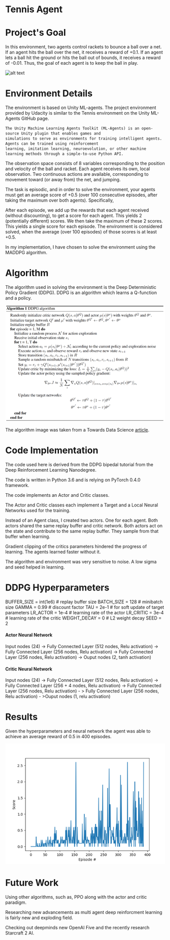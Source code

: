 # Tennis Agent
# Project's Goal

In this environment, two agents control rackets to bounce a ball over a net. If an agent hits the ball over the net, it receives a reward of +0.1. If an agent lets a ball hit the ground or hits the ball out of bounds, it receives a reward of -0.01. Thus, the goal of each agent is to keep the ball in play.

![alt text]()

# Environment Details

The environment is based on Unity ML-agents. The project environment provided by Udacity is similar to the Tennis environment on the Unity ML-Agents GitHub page.

    The Unity Machine Learning Agents Toolkit (ML-Agents) is an open-source Unity plugin that enables games and 
    simulations to serve as environments for training intelligent agents. Agents can be trained using reinforcement 
    learning, imitation learning, neuroevolution, or other machine learning methods through a simple-to-use Python API.

The observation space consists of 8 variables corresponding to the position and velocity of the ball and racket. Each agent receives its own, local observation. Two continuous actions are available, corresponding to movement toward (or away from) the net, and jumping.

The task is episodic, and in order to solve the environment, your agents must get an average score of +0.5 (over 100 consecutive episodes, after taking the maximum over both agents). Specifically,

After each episode, we add up the rewards that each agent received (without discounting), to get a score for each agent. This yields 2 (potentially different) scores. We then take the maximum of these 2 scores.
This yields a single score for each episode.
The environment is considered solved, when the average (over 100 episodes) of those scores is at least +0.5.

In my implementation, I have chosen to solve the environment using the MADDPG algorithm. 

# Algorithm

The algorithm used in solving the environment is the Deep Deterministic Policy Gradient (DDPG). DDPG is an algorithm which learns a Q-function and a policy.

![alt text](https://github.com/saj122/ReacherAgent/blob/master/images/ddpg.png)

The algorithm image was taken from a Towards Data Science [article](https://towardsdatascience.com/introduction-to-various-reinforcement-learning-algorithms-i-q-learning-sarsa-dqn-ddpg-72a5e0cb6287).

# Code Implementation

The code used here is derived from the DDPG bipedal tutorial from the Deep Reinforcement Learning Nanodegree.

The code is written in Python 3.6 and is relying on PyTorch 0.4.0 framework.

The code implements an Actor and Critic classes.

The Actor and Critic classes each implement a Target and a Local Neural Networks used for the training.

Instead of an Agent class, I created two actors. One for each agent. Both actors shared the same replay buffer and critic network. Both actors act on the state and contribute to the same replay buffer. They sample from that buffer when learning.

Gradient clipping of the critics parameters hindered the progress of learning. The agents learned faster without it.

The algorithm and environment was very sensitive to noise. A low sigma and seed helped in learning.
   
# DDPG Hyperparameters

BUFFER_SIZE = int(1e6)  # replay buffer size
BATCH_SIZE = 128        # minibatch size
GAMMA = 0.99            # discount factor
TAU = 2e-1              # for soft update of target parameters
LR_ACTOR = 1e-4         # learning rate of the actor 
LR_CRITIC = 3e-4        # learning rate of the critic
WEIGHT_DECAY = 0        # L2 weight decay
SEED = 2  

#### Actor Neural Network
Input nodes (24) -> Fully Connected Layer (512 nodes, Relu activation) -> Fully Connected Layer (256 nodes, Relu activation) -> Fully Connected Layer (256 nodes, Relu activation) -> Ouput nodes (2, tanh activation)

#### Critic Neural Network
Input nodes (24) -> Fully Connected Layer (512 nodes, Relu activation) -> Fully Connected Layer (256 + 4 nodes, Relu activation) -> Fully Connected Layer (256 nodes, Relu activation) - > Fully Connected Layer (256 nodes, Relu activation) - >Ouput nodes (1, relu activation)

# Results
Given the hyperparameters and neural network the agent was able to achieve an average reward of 0.5 in 400 episodes.

![alt text](https://github.com/saj122/TennisAgent/blob/master/images/scores.png)

# Future Work

Using other algorithms, such as, PPO along with the actor and critic paradigm.

Researching new advancements as multi agent deep reinforcment learning is fairly new and exploding field.

Checking out deepminds new OpenAI Five and the recently research Starcraft 2 AI.
